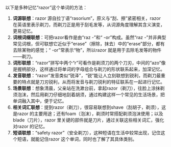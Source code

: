 以下是多种记忆“razor”这个单词的方法：
1. **词源联想**：razor 源自拉丁语“rasorium”，原义与“刮、擦”紧密相关，razor 在英语里表示剃刀，而剃刀正是用于刮毛发等，从词源角度理解其含义演变，更易记忆。
2. **词根词缀联想**：可把razor看作是由“raz -”和“ -or”构成。虽然“raz -”并非典型常见词根，但可联想它近似于“erase”（擦除，抹去）中的“erase”部分，都有去除某物的感觉；“ -or”常表示“物”，所以razor 就是用于去除毛发等的物件——剃刀。 
3. **词形联想**：“razor”拼写中两个“r”可看作是剃须刀的两个刀刃，中间的“azo”像是握柄部分，这样通过将单词的字母组合与剃刀的形状联系起来，加深记忆。 
4. **发音联想**：“razor”发音类似“锐泽”，“锐”能让人立刻联想到锐利，而剃刀最重要的特点就是刀刃锐利，从而将发音与剃刀锐利的特征联系在一起进行记忆。 
5. **场景联想**：想象清晨，父亲站在洗漱台前，拿起razor（剃刀），往脸上涂抹剃须泡沫，然后用剃刀仔细地刮着胡须，通过构建这样一个常见的生活场景，把单词融入其中，便于记忆。 
6. **相关词汇联想**：提到razor（剃刀），很容易联想到shave（刮胡子，剃须），这是razor 的主要用途；还有foam（泡沫），剃须时常搭配剃须泡沫使用；以及blade（刀片），razor 里关键的部件就是刀片，通过关联这些相关词汇，强化对razor 的记忆。 
7. **短语联想**：“safety razor”（安全剃刀），这种短语在生活中较常出现，记住这个短语，就能记住razor 这个单词，同时也了解了其具体类别。 